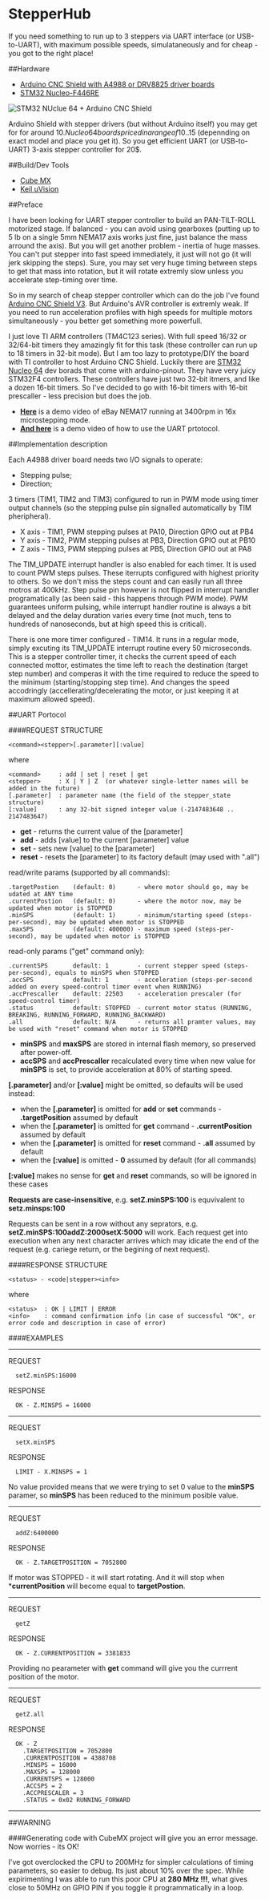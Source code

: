 # StepperHub


If you need something to run up to 3 steppers via UART interface (or USB-to-UART), with maximum possible speeds, simulataneously and for cheap - you got to the right place!

##Hardware

  - [Arduino CNC Shield with A4988 or DRV8825 driver boards](http://www.ebay.com/itm/CNC-kit-2-1X-Shield-4X-A4988-Drivers-for-Arduino-UNO-R3-ATmega328P-CH340G-/201552649446?hash=item2eed795ce6:g:E~UAAOSwGYVW~XXA)
  - [STM32 Nucleo-F446RE](http://www.digikey.com/product-detail/en/stmicroelectronics/NUCLEO-F446RE/497-15882-ND/5347712)

![STM32 NUclue 64 + Arduino CNC Shield](stepperHub.jpg)

Arduino Shield with stepper drivers (but without Arduino itself) you may get for for around 10$.
Nucleo 64 boards priced in a range of 10..15$ (depennding on exact model and place you get it).
So you get efficient UART (or USB-to-UART) 3-axis stepper controller for 20$. 
  
##Build/Dev Tools

  - [Cube MX](http://www.st.com/stm32cube)
  - [Keil uVision](http://www.keil.com/uvision/)

##Preface

I have been looking for UART stepper controller to build an PAN-TILT-ROLL motorized stage. 
If balanced - you can avoid using gearboxes (putting up to 5 lb on a single 5mm NEMA17 axis works just fine, just balance the mass arround the axis). But you will get another problem - inertia of huge masses. You can't put stepper into fast speed immediately, it just will not go (it will jerk skipping the steps). Sure, you may set very huge timing between steps to get that mass into rotation, but it will rotate extremly slow unless you accelerate step-timing over time. 

So in my search of cheap stepper controller which can do the job I've found [Arduino CNC Shield V3](http://http://blog.protoneer.co.nz/arduino-cnc-shield/). But Arduino's AVR controller is extremly weak. If you need to run acceleration profiles with high speeds for multiple motors simultaneously - you better get something more powerfull.

I just love TI ARM controllers (TM4C123 series). With full speed 16/32 or 32/64-bit timers they amazingly fit for this task (these controller can run up to 18 timers in 32-bit mode). But I am too lazy to prototype/DIY the board with TI controller to host Arduino CNC Shield. Luckily there are [STM32 Nucleo 64](http://ww.st.com/stm32nucleo) dev borads that come with arduino-pinout. They have very juicy STM32F4 controllers. These controllers have just two 32-bit itmers, and like a dozen 16-bit timers. So I've decided to go with 16-bit timers with 16-bit prescaller - less precision but does the job. 

 - **[Here](https://youtu.be/D3u7s1SLicY)** is a demo video of eBay NEMA17 running at 3400rpm in 16x microstepping mode.
 - **[And here](https://youtu.be/ANXc6-onQKg)** is a demo video of how to use the UART prtotocol.

##Implementation description

Each A4988 driver board needs two I/O signals to operate:

  - Stepping pulse;
  - Direction;

3 timers (TIM1, TIM2 and TIM3) configured to run in PWM mode using timer output channels (so the stepping pulse pin signalled automatically by TIM pheripheral).

  - X axis - TIM1, PWM stepping pulses at PA10, Direction GPIO out at PB4
  - Y axis - TIM2, PWM stepping pulses at PB3,  Direction GPIO out at PB10
  - Z axis - TIM3, PWM stepping pulses at PB5,  Direction GPIO out at PA8

The TIM_UPDATE interrupt handler is also enabled for each timer. It is used to count PWM steps pulses. These iterrupts configured with highest priority to others. So we don't miss the steps count and can easily run all three motros at 400kHz. Step pulse pin however is not flipped in interrupt handler programatically (as been said - this happens through PWM mode). PWM guarantees uniform pulsing, while interrupt handler routine is always a bit delayed and the delay duration varies every time (not much, tens to hundreds of nanoseconds, but at high speed this is critical).

There is one more timer configured - TIM14. 
It runs in a regular mode, simply excuting its TIM_UPDATE interrupt routine every 50 microseconds. This is a stepper controller timer, it checks the current speed of each connected mottor, estimates the time left to reach the destination (target step number) and comperas it with the time required to reduce the speed to the minimum (starting/stopping step time). And changes the speed accodringly (accellerating/decelerating the motor, or just keeping it at maximum allowed speed).

##UART Portocol

####REQUEST STRUCTURE

    <command><stepper>[.parameter][:value]

where

    <command>     : add | set | reset | get
    <stepper>     : X | Y | Z  (or whatever single-letter names will be added in the future)
    [.parameter]  : parameter name (the field of the stepper_state structure)
    [:value]      : any 32-bit signed integer value (-2147483648 .. 2147483647)

  - **get** - returns the current value of the [parameter] 
  - **add** - adds [value] to the current [parameter] value
  - **set** - sets new [value] to the [parameter]
  - **reset** - resets the [parameter] to its factory default (may used with ".all")

read/write params (supported by all commands):

    .targetPostion    (default: 0)      - where motor should go, may be udated at ANY time
    .currentPostion   (default: 0)      - where the motor now, may be updated when motor is STOPPED
    .minSPS           (default: 1)      - minimum/starting speed (steps-per-second), may be updated when motor is STOPPED
    .maxSPS           (default: 400000) - maximum speed (steps-per-second), may be updated when motor is STOPPED

read-only params ("get" command only):

    .currentSPS       default: 1        - current stepper speed (steps-per-second), equals to minSPS when STOPPED
    .accSPS           default: 1        - acceleration (steps-per-second added on every speed-control timer event when RUNNING)
    .accPrescaller    default: 22503    - acceleration prescaler (for speed-control timer)                 
    .status           default: STOPPED  - current motor status (RUNNING, BREAKING, RUNNING_FORWARD, RUNNING_BACKWARD)
    .all              default: N/A      - returns all pramter values, may be used with "reset" command when motor is STOPPED

  - **minSPS** and **maxSPS** are stored in internal flash memory, so preserved after power-off.
  - **accSPS** and **accPrescaller** recalculated every time when new value for **minSPS** is set, to provide acceleration at 80% of starting speed.

**[.parameter]** and/or **[:value]** might be omitted, so defaults will be used instead:

- when the **[.parameter]** is omitted  for **add** or **set** commands - **.targetPosition** assumed by default
- when the **[.parameter]** is omitted  for **get** command - **.currentPosition** assumed by default
- when the **[.parameter]** is omitted  for **reset** command - **.all** assumed by default
- when the **[:value]** is omitted -  **0** assumed by default (for all commands)

**[:value]** makes no sense for **get** and **reset** commands, so will be ignored in these cases

**Requests are case-insensitive**, e.g. **setZ.minSPS:100** is equvivalent to **setz.minsps:100**

Requests can be sent in a row without any seprators, e.g. **setZ.minSPS:100addZ:2000setX:5000** will work. Each request get into execution when any next character arrives which may idicate the end of the request (e.g. cariege return, or the begining of next request).

####RESPONSE STRUCTURE

    <status> - <code|stepper><info>
  
where

    <status>  : OK | LIMIT | ERROR
    <info>    : command confirmation info (in case of successful "OK", or error code and description in case of error)

####EXAMPLES

  -------------------------------------------
  
  REQUEST
    
      setZ.minSPS:16000
    
  RESPONSE
      
      OK - Z.MINSPS = 16000

  -------------------------------------------
  
  REQUEST
    
      setX.minSPS
      
  RESPONSE
      
      LIMIT - X.MINSPS = 1
      
  No value provided means that we were trying to set 0 value to the **minSPS** paramer, so **minSPS** has been reduced to the minimum posible value.

  -------------------------------------------
  
  REQUEST
    
      addZ:6400000
    
  RESPONSE
      
      OK - Z.TARGETPOSITION = 7052800
      
  If motor was STOPPED - it will start rotating. And it will stop when ***currentPosition** will become equal to **targetPostion**.
  
  -------------------------------------------
  
  REQUEST
    
      getZ
    
  RESPONSE
      
      OK - Z.CURRENTPOSITION = 3381833
  
  Providing no pearameter with **get** command will give you the currrent position of the motor.
  
  -------------------------------------------
  
  REQUEST
    
      getZ.all
    
  RESPONSE
    
      OK - Z
      	.TARGETPOSITION = 7052800
      	.CURRENTPOSITION = 4388708
      	.MINSPS = 16000
      	.MAXSPS = 128000
      	.CURRENTSPS = 128000
      	.ACCSPS = 2
      	.ACCPRESCALER = 3
      	.STATUS = 0x02 RUNNING_FORWARD

  -------------------------------------------

##WARNING

####Generating code with CubeMX project will give you an error message. Now worries - its OK!

I've got overclocked the CPU to 200MHz for simpler calculations of timing parameters, so easier to debug. Its just about 10% over the spec. While expirimenting I was able to run this poor CPU at **280 MHz !!!**, what gives close to 50MHz on GPIO PIN if you toggle it programmatically in a loop.

